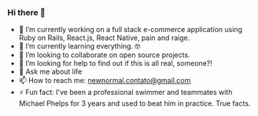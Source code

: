### Hi there 👋

- 🔭 I’m currently working on a full stack e-commerce application using Ruby on Rails, React.js, React Native, pain and raige.
- 🌱 I’m currently learning everything. 🤓
- 👯 I’m looking to collaborate on open source projects.
- 🤔 I’m looking for help to find out if this is all real, someone?! 
- 💬 Ask me about life
- 📫 How to reach me: newnormal.contato@gmail.com
- ⚡ Fun fact: I've been a professional swimmer and teammates with Michael Phelps for 3 years and used to beat him in practice. True facts.
